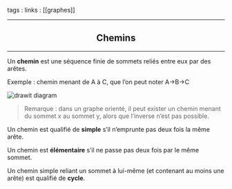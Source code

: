 tags : 
links : [[graphes]]

****

<h2 style="text-align: center;"> Chemins </h2>

****


Un **chemin** est une séquence finie de sommets reliés entre eux par des arêtes.

Exemple : chemin menant de A à C, que l’on peut noter A→B→C  

![](https://info.blaisepascal.fr/wp-content/uploads/2021/01/drawit-diagram-112.png "drawit diagram")

> Remarque : dans un graphe orienté, il peut exister un chemin menant du sommet x au sommet y, alors que l’inverse n’est pas possible.

Un chemin est qualifié de **simple** s’il n’emprunte pas deux fois la même arête.

Un chemin est **élémentaire** s’il ne passe pas deux fois par le même sommet.

Un chemin simple reliant un sommet à lui-même (et contenant au moins une arête) est qualifié de **cycle**.